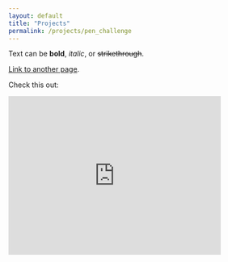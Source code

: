 ```yaml
---
layout: default
title: "Projects"
permalink: /projects/pen_challenge
---
```


Text can be **bold**, _italic_, or ~~strikethrough~~.

[Link to another page](./another-page.html).

Check this out: 
<iframe width="420" height = "315" src="https://youtube.com/embed/xdqtf6kgfiU?si=PzgSvuKuMJyNtx5J" frameborder="0" allowfullscreen></iframe>
